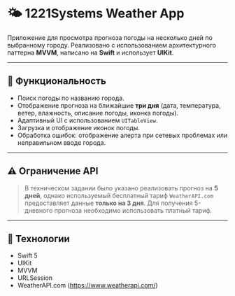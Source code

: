 # 🌤️ 1221Systems Weather App

Приложение для просмотра прогноза погоды на несколько дней по выбранному городу.
Реализовано с использованием архитектурного паттерна **MVVM**, написано на **Swift** и использует **UIKit**.

---

## 📱 Функциональность

- Поиск погоды по названию города.
- Отображение прогноза на ближайшие **три дня** (дата, температура, ветер, влажность, описание погоды, иконка погоды).
- Адаптивный UI с использованием `UITableView`.
- Загрузка и отображение иконок погоды.
- Обработка ошибок: отображение алерта при сетевых проблемах или неправильном вводе города.

---

## ⚠️ Ограничение API

> В техническом задании было указано реализовать прогноз на **5 дней**, однако используемый бесплатный тариф `WeatherAPI.com` предоставляет данные **только на 3 дня**. Для получения 5-дневного прогноза необходимо использовать платный тариф.

---

## 🔧 Технологии

- Swift 5
- UIKit
- MVVM
- URLSession
- WeatherAPI.com (https://www.weatherapi.com/)
